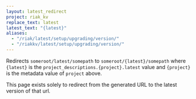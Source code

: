```yaml
---
layout: latest_redirect
project: riak_kv
replace_text: latest
latest_text: "{latest}"
aliases:
  - "/riak/latest/setup/upgrading/version/"
  - "/riakkv/latest/setup/upgrading/version/"
---
```


Redirects `someroot/latest/somepath` to `someroot/{latest}/somepath` 
where `{latest}` is the `project_descriptions.{project}.latest` value
and `{project}` is the metadata value of `project` above.

This page exists solely to redirect from the generated URL to the latest version of
that url.


